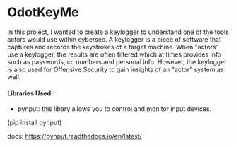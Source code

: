 # OdotKeyMe

In this project, I wanted to create a keylogger to understand one of the tools actors would use within cybersec. A keylogger is a piece of software that captures and records the keystrokes of a target machine. When "actors" use a keylogger, the results are often filtered which at times provides info such as passwords, cc numbers and personal info. However, the keylogger is also used for Offensive Security to gain insights of an "actor" system as well.


#### Libraries Used: 

- pynput: this libary allows you to control and monitor input devices.

(pip install pynput)

docs: https://pynput.readthedocs.io/en/latest/




